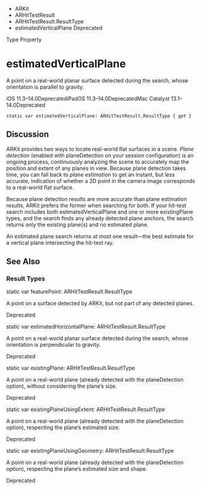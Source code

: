 

- ARKit
- ARHitTestResult
- ARHitTestResult.ResultType
-  estimatedVerticalPlane Deprecated

Type Property

# estimatedVerticalPlane

A point on a real-world planar surface detected during the search, whose orientation is parallel to gravity.

iOS 11.3–14.0DeprecatediPadOS 11.3–14.0DeprecatedMac Catalyst 13.1–14.0Deprecated

``` source
static var estimatedVerticalPlane: ARHitTestResult.ResultType { get }
```

## Discussion

ARKit provides two ways to locate real-world flat surfaces in a scene. *Plane detection* (enabled with planeDetection on your session configuration) is an ongoing process, continuously analyzing the scene to accurately map the position and extent of any planes in view. Because plane detection takes time, you can fall back to *plane estimation* to get an instant, but less accurate, indication of whether a 2D point in the camera image corresponds to a real-world flat surface.

Because plane detection results are more accurate than plane estimation results, ARKit prefers the former when searching for both. If your hit-test search includes both estimatedVerticalPlane and one or more existingPlane types, and the search finds any already detected plane anchors, the search returns only the existing plane(s) and no estimated plane.

An estimated plane search returns at most one result—the best estimate for a vertical plane intersecting the hit-test ray.

## See Also

### Result Types

static var featurePoint: ARHitTestResult.ResultType

A point on a surface detected by ARKit, but not part of any detected planes.

Deprecated

static var estimatedHorizontalPlane: ARHitTestResult.ResultType

A point on a real-world planar surface detected during the search, whose orientation is perpendicular to gravity.

Deprecated

static var existingPlane: ARHitTestResult.ResultType

A point on a real-world plane (already detected with the planeDetection option), without considering the plane’s size.

Deprecated

static var existingPlaneUsingExtent: ARHitTestResult.ResultType

A point on a real-world plane (already detected with the planeDetection option), respecting the plane’s estimated size.

Deprecated

static var existingPlaneUsingGeometry: ARHitTestResult.ResultType

A point on a real-world plane (already detected with the planeDetection option), respecting the plane’s estimated size and shape.

Deprecated

